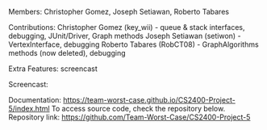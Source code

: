 Members: Christopher Gomez, Joseph Setiawan, Roberto Tabares

Contributions:
Christopher Gomez (key_wii) - queue & stack interfaces, debugging, JUnit/Driver, Graph methods
Joseph Setiawan (setiwon) - VertexInterface, debugging
Roberto Tabares (RobCT08) - GraphAlgorithms methods (now deleted), debugging

Extra Features: screencast

Screencast: 

Documentation: https://team-worst-case.github.io/CS2400-Project-5/index.html To access source code, check the repository below.
Repository link: https://github.com/Team-Worst-Case/CS2400-Project-5